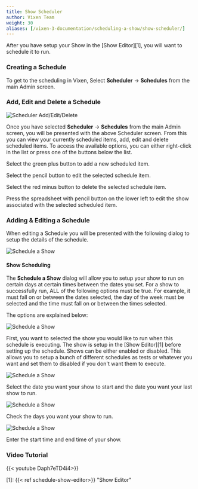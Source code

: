 ```yaml
---
title: Show Scheduler
author: Vixen Team
weight: 30
aliases: [/vixen-3-documentation/scheduling-a-show/show-scheduler/]
---
```

After you have setup your Show in the [Show Editor][1], you will want to schedule it to run.

### Creating a Schedule

To get to the scheduling in Vixen, Select **Scheduler** -> **Schedules** from the main Admin screen.

### Add, Edit and Delete a Schedule

![Scheduler Add/Edit/Delete](/images/docs/usage/scheduler/scheduler-list.png)

Once you have selected **Scheduler** -> **Schedules** from the main Admin screen, you will be presented with the above Scheduler screen. From this you can view your currently scheduled items, add, edit and delete scheduled items. To access the available options, you can either right-click in the list or press one of the buttons below the list.

Select the green plus button to add a new scheduled item.

Select the pencil button to edit the selected schedule item.

Select the red minus button to delete the selected schedule item.

Press the spreadsheet with pencil button on the lower left to edit the show associated with the selected scheduled item.

### Adding & Editing a Schedule

When editing a Schedule you will be presented with the following dialog to setup the details of the schedule.

![Schedule a Show](/images/docs/usage/scheduler/schedule-a-show.png)

#### Show Scheduling

The **Schedule a Show** dialog will allow you to setup your show to run on certain days at certain times between the dates you set. For a show to successfully run, ALL of the following options must be true. For example, it must fall on or between the dates selected, the day of the week must be selected and the time must fall on or between the times selected.

The options are explained below:

![Schedule a Show](/images/docs/usage/scheduler/show-group.png)

First, you want to selected the show you would like to run when this schedule is executing. The show is setup in the [Show Editor][1] before setting up the schedule. Shows can be either enabled or disabled. This allows you to setup a bunch of different schedules as tests or whatever you want and set them to disabled if you don't want them to execute.

![Schedule a Show](/images/docs/usage/scheduler/dates-group.png)

Select the date you want your show to start and the date you want your last show to run.

![Schedule a Show](/images/docs/usage/scheduler/days-group.png)

Check the days you want your show to run.

![Schedule a Show](/images/docs/usage/scheduler/time-group.png)

Enter the start time and end time of your show.

### Video Tutorial

{{< youtube Daph7eTD4i4>}}

[1]: {{< ref schedule-show-editor>}} "Show Editor"
